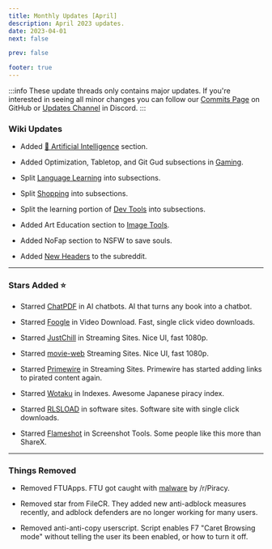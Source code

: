 ```yaml
---
title: Monthly Updates [April]
description: April 2023 updates.
date: 2023-04-01
next: false

prev: false

footer: true
---
```


<Post authors="nbats"/>

:::info
These update threads only contains major updates. If you're interested
in seeing all minor changes you can follow our
[Commits Page](https://github.com/fmhy/FMHYedit/commits/main) on GitHub or
[Updates Channel](https://redd.it/17f8msf) in Discord.
:::

### Wiki Updates

- Added
  [🤖 Artificial Intelligence](https://www.reddit.com/r/FREEMEDIAHECKYEAH/wiki/ai)
  section.

- Added Optimization, Tabletop, and Git Gud subsections in
  [Gaming](/gaming/#gaming-tools).

- Split [Language Learning](/educational/#language-learning) into
  subsections.

- Split [Shopping](/misc/#shopping) into subsections.

- Split the learning portion of [Dev Tools](/developer-tools/) into subsections.

- Added Art Education section to [Image Tools](/image-tools/#art-education).

- Added NoFap section to NSFW to save souls.

- Added [New Headers](https://imgur.com/a/YXWUZun) to the subreddit.

---

### Stars Added ⭐

- Starred [ChatPDF](/ai/#ai-chatbots) in AI chatbots. AI that turns any book
  into a chatbot.

- Starred [Foogle](/video/#drives--directories) in Video Download.
  Fast, single click video downloads.

- Starred [JustChill](/video/#dedicated-hosts) in Streaming Sites.
  Nice UI, fast 1080p.

- Starred [movie-web](/video/#multi-hosts) Streaming Sites. Nice UI,
  fast 1080p.

- Starred [Primewire](/video/#multi-hosts) in Streaming Sites.
  Primewire has started adding links to pirated content again.

- Starred [Wotaku](https://wotaku.pages.dev/) in Indexes. Awesome Japanese
  piracy index.

- Starred [RLSLOAD](/downloading/#software-sites) in software sites.
  Software site with single click downloads.

- Starred [Flameshot](/image-tools/#screenshot-tools) in Screenshot Tools. Some
  people like this more than ShareX.

---

### Things Removed

- Removed FTUApps. FTU got caught with [malware](https://redd.it/120xk62) by
  /r/Piracy.

- Removed star from FileCR. They added new anti-adblock measures recently, and
  adblock defenders are no longer working for many users.

- Removed anti-anti-copy userscript. Script enables F7 "Caret Browsing mode"
  without telling the user its been enabled, or how to turn it off.
